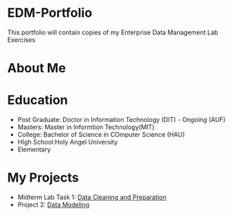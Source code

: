 # EDM-Portfolio
This portfolio will contain copies of my Enterprise Data Management Lab Exercises
# About Me
# Education
- Post Graduate: Doctor in Information Technology (DIT) - Ongoing (AUF)
- Masters: Master in Informtion Technology(MIT)
- College: Bachelor of Science in COmputer Science (HAU)
- HIgh School:Holy Angel University
- Elementary
# My Projects
- Midterm Lab Task 1: [Data Cleaning and Preparation](Midterm%20Task%201/README.md)
- Project 2: [Data Modeling](https://arshpatchak.github.io/testCodes/)
